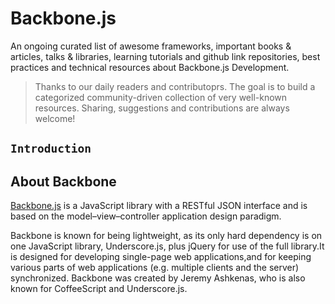 # Backbone.js

An ongoing curated list of awesome frameworks, important books & articles, talks & libraries, learning tutorials and github link repositories, best practices and technical resources about Backbone.js Development. 
> Thanks to our daily readers and contributoprs. The goal is to build a categorized community-driven collection of very well-known resources. Sharing, suggestions and contributions are always welcome!



## `Introduction`

## About Backbone
[Backbone.js](https://en.wikipedia.org/wiki/Backbone.js) is a JavaScript library with a RESTful JSON interface and is based on the model–view–controller application design paradigm. 

Backbone is known for being lightweight, as its only hard dependency is on one JavaScript library, Underscore.js, plus jQuery for use of the full library.It is designed for developing single-page web applications,and for keeping various parts of web applications (e.g. multiple clients and the server) synchronized. Backbone was created by Jeremy Ashkenas, who is also known for CoffeeScript and Underscore.js.
